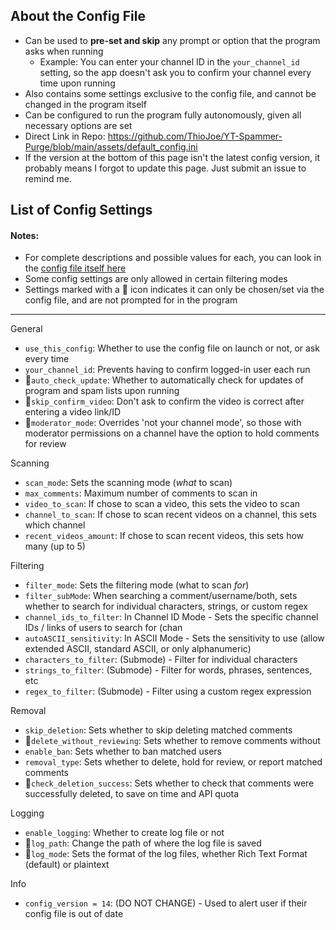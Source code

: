 ## About the Config File
* Can be used to **pre-set and skip** any prompt or option that the program asks when running
   * Example: You can enter your channel ID in the `your_channel_id` setting, so the app doesn't ask you to confirm your channel every time upon running
* Also contains some settings exclusive to the config file, and cannot be changed in the program itself
* Can be configured to run the program fully autonomously, given all necessary options are set
* Direct Link in Repo: https://github.com/ThioJoe/YT-Spammer-Purge/blob/main/assets/default_config.ini
* If the version at the bottom of this page isn't the latest config version, it probably means I forgot to update this page. Just submit an issue to remind me.

## List of Config Settings
#### Notes: 
* For complete descriptions and possible values for each, you can look in the [config file itself here](https://github.com/ThioJoe/YT-Spammer-Purge/blob/main/assets/default_config.ini)
* Some config settings are only allowed in certain filtering modes
* Settings marked with a 📝 icon indicates it can only be chosen/set via the config file, and are not prompted for in the program
***

General

* `use_this_config`: Whether to use the config file on launch or not, or ask every time
* `your_channel_id`: Prevents having to confirm logged-in user each run
* 📝`auto_check_update`: Whether to automatically check for updates of program and spam lists upon running
* 📝`skip_confirm_video`: Don't ask to confirm the video is correct after entering a video link/ID
* 📝`moderator_mode`: Overrides 'not your channel mode', so those with moderator permissions on a channel have the option to hold comments for review

Scanning

* `scan_mode`: Sets the scanning mode (_what_ to scan)
* `max_comments`: Maximum number of comments to scan in 
* `video_to_scan`: If chose to scan a video, this sets the video to scan
* `channel_to_scan`: If chose to scan recent videos on a channel, this sets which channel
* `recent_videos_amount`: If chose to scan recent videos, this sets how many (up to 5)

Filtering

* `filter_mode`: Sets the filtering mode (what to scan _for_)
* `filter_subMode`: When searching a comment/username/both, sets whether to search for individual characters, strings, or custom regex
* `channel_ids_to_filter`: In Channel ID Mode - Sets the specific channel IDs / links of users to search for (chan
* `autoASCII_sensitivity`: In ASCII Mode - Sets the sensitivity to use (allow extended ASCII, standard ASCII, or only alphanumeric)
* `characters_to_filter`: (Submode) - Filter for individual characters
* `strings_to_filter`: (Submode) - Filter for words, phrases, sentences, etc
* `regex_to_filter`: (Submode) - Filter using a custom regex expression


Removal

* `skip_deletion`: Sets whether to skip deleting matched comments
* 📝`delete_without_reviewing`: Sets whether to remove comments without 
* `enable_ban`: Sets whether to ban matched users
* `removal_type`: Sets whether to delete, hold for review, or report matched comments
* 📝`check_deletion_success`: Sets whether to check that comments were successfully deleted, to save on time and API quota

Logging
* `enable_logging`: Whether to create log file or not
* 📝`log_path`: Change the path of where the log file is saved
* 📝`log_mode`: Sets the format of the log files, whether Rich Text Format (default) or plaintext

Info

* `config_version = 14`: (DO NOT CHANGE) - Used to alert user if their config file is out of date